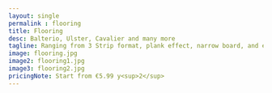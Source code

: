 ```yaml
---
layout: single 
permalink : flooring 
title: Flooring
desc: Balterio, Ulster, Cavalier and many more
tagline: Ranging from 3 Strip format, plank effect, narrow board, and even tile effect and with all styles of carpet to choose from, your options are endless.
image: flooring.jpg
image2: flooring1.jpg
image3: flooring2.jpg
pricingNote: Start from €5.99 y<sup>2</sup> 
---
```

